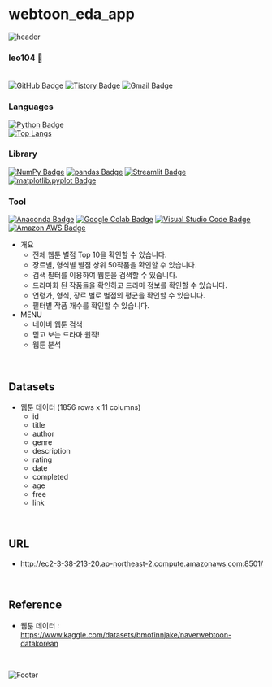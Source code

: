 # webtoon_eda_app
![header](https://capsule-render.vercel.app/api?type=Waving&color=0:fc00ff,100:00dbde&height=220&section=header&text=%20NAVER%20Webtoon%20search%20of%20eda%20APP&fontSize=50&&fontColor=ffff&animation=fadeIn)
<br/>
### leo104 :gem: <br/><br/>
[![GitHub Badge](https://img.shields.io/badge/GitHub-181717?style=flat&logo=GitHub&logoColor=white)](https://github.com/leo104/)
[![Tistory Badge](https://img.shields.io/badge/TSTORY-555263?style=flat&logoColor=white)](https://leo104.tistory.com/)
[![Gmail Badge](https://img.shields.io/badge/Gmail-D14836?style=flat&logo=Gmail&logoColor=white)](mailto:graphene9110@gmail.com)
<br/>

### Languages
[![Python Badge](https://img.shields.io/badge/Python-3776AB?style=flat&logo=Python&logoColor=white)](https://www.python.org/downloads/)
<br/>
[![Top Langs](https://github-readme-stats.vercel.app/api/top-langs/?username=graphene911&layout=compact&theme=tokyonight&langs_count=8)](https://github.com/anuraghazra/github-readme-stats)
<br/>
### Library
[![NumPy Badge](https://img.shields.io/badge/NumPy-013243?style=flat&logo=NumPy&logoColor=white)](https://numpy.org/install/)
[![pandas Badge](https://img.shields.io/badge/pandas-150458?style=flat&logo=pandas&logoColor=white)](https://pandas.pydata.org/)
[![Streamlit Badge](https://img.shields.io/badge/Streamlit-FF4B4B?style=flat&logo=Streamlit&logoColor=white)](https://streamlit.io/)
[![matplotlib.pyplot Badge](https://img.shields.io/badge/matplotlib.pyplot-F7931E?style=flat&logo=matplotlib.pyplot&logoColor=white)](https://matplotlib.org/stable/users/installing/index.html)

### Tool
[![Anaconda Badge](https://img.shields.io/badge/Anaconda-44A833?style=flat&logo=Anaconda&logoColor=white)](https://www.anaconda.com/products/distribution)
[![Google Colab Badge](https://img.shields.io/badge/Google%20Colab-F9AB00?style=flat&logo=Google%20Colab&logoColor=white)](https://colab.research.google.com/?hl=ko)
[![Visual Studio Code Badge](https://img.shields.io/badge/Visual%20Studio%20Code-007ACC?style=flat&logo=Visual%20Studio%20Code&logoColor=white)](https://code.visualstudio.com/download)
[![Amazon AWS Badge](https://img.shields.io/badge/Amazon%20AWS-232F3E?style=flat&logo=Amazon%20AWS&logoColor=white)](https://aws.amazon.com/ko/console/)


  - 개요
    - 전체 웹툰 별점 Top 10을 확인할 수 있습니다.
    - 장르별, 형식별 별점 상위 50작품을 확인할 수 있습니다.
    - 검색 필터를 이용하여 웹툰을 검색할 수 있습니다.
    - 드라마화 된 작품들을 확인하고 드라마 정보를 확인할 수 있습니다.
    - 연령가, 형식, 장르 별로 별점의 평균을 확인할 수 있습니다.
    - 필터별 작품 개수를 확인할 수 있습니다.
  - MENU
    - 네이버 웹툰 검색
    - 믿고 보는 드라마 원작!
    - 웹툰 분석

<br/>

## Datasets
  - 웹툰 데이터 (1856 rows x 11 columns)
    - id
    - title
    - author
    - genre
    - description
    - rating
    - date
    - completed
    - age
    - free
    - link



<br/>

## URL
  - http://ec2-3-38-213-20.ap-northeast-2.compute.amazonaws.com:8501/


<br/>

## Reference
  - 웹툰 데이터 : https://www.kaggle.com/datasets/bmofinnjake/naverwebtoon-datakorean
<br/>

![Footer](https://capsule-render.vercel.app/api?type=waving&color=0:00dbde,100:fc00ff&height=100&section=footer)
